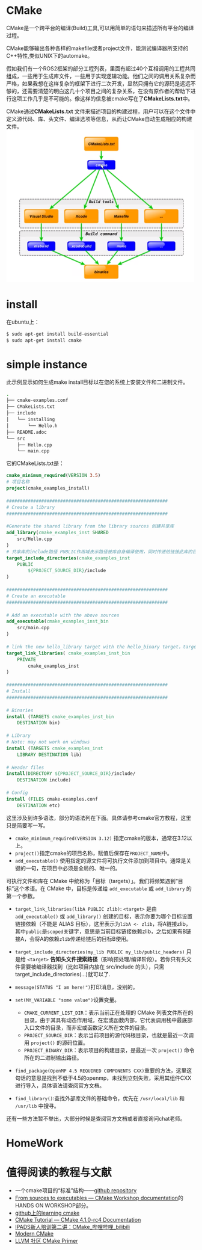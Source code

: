 # CMake

CMake是一个跨平台的编译(Build)工具,可以用简单的语句来描述所有平台的编译过程。

CMake能够输出各种各样的makefile或者project文件，能测试编译器所支持的C++特性,类似UNIX下的automake。

假如我们有一个ROS2框架的部分工程列表，里面有超过40个互相调用的工程共同组成，一些用于生成库文件，一些用于实现逻辑功能。他们之间的调用关系复杂而严格，如果我想在这样复杂的框架下进行二次开发，显然只拥有它的源码是远远不够的，还需要清楚的明白这几十个项目之间的复杂关系，在没有原作者的帮助下进行这项工作几乎是不可能的。像这样的信息被cmake写在了**CMakeLists.txt**中。

CMake通过**CMakeLists.txt** 文件来描述项目的构建过程，用户可以在这个文件中定义源代码、库、头文件、编译选项等信息，从而让CMake自动生成相应的构建文件。
![](images/Pasted%20image%2020250801133829.png)
# install
在ubuntu上：
```bash
$ sudo apt-get install build-essential
$ sudo apt-get install cmake
```
# simple instance
此示例显示如何生成make install目标以在您的系统上安装文件和二进制文件。

```bash
.
├── cmake-examples.conf
├── CMakeLists.txt
├── include
│   └── installing
│       └── Hello.h
├── README.adoc
└── src
    ├── Hello.cpp
    └── main.cpp
```
它的CMakeLists.txt是：
```cmake
cmake_minimum_required(VERSION 3.5)
# 项目名称
project(cmake_examples_install)

############################################################
# Create a library
############################################################

#Generate the shared library from the library sources 创建共享库
add_library(cmake_examples_inst SHARED
    src/Hello.cpp
)
# 共享库的include路径 PUBLIC作用域表示路径被库自身编译使用，同时传递给链接此库的目标，这里的target指的是add_library生成的共享库
target_include_directories(cmake_examples_inst
    PUBLIC 
        ${PROJECT_SOURCE_DIR}/include
)

############################################################
# Create an executable
############################################################

# Add an executable with the above sources
add_executable(cmake_examples_inst_bin
    src/main.cpp
)

# link the new hello_library target with the hello_binary target，target指的是上一句话的exec target
target_link_libraries( cmake_examples_inst_bin
    PRIVATE 
        cmake_examples_inst
)

############################################################
# Install
############################################################

# Binaries
install (TARGETS cmake_examples_inst_bin
    DESTINATION bin)

# Library
# Note: may not work on windows
install (TARGETS cmake_examples_inst
    LIBRARY DESTINATION lib)

# Header files
install(DIRECTORY ${PROJECT_SOURCE_DIR}/include/ 
    DESTINATION include)

# Config
install (FILES cmake-examples.conf
    DESTINATION etc)
```

这里涉及到许多语法，部分的语法列在下面。具体请参考cmake官方教程，这里只是简要写一写。

- `cmake_minimum_required(VERSION 3.12)` 指定cmake的版本，通常在3.12以上。
- `project()`指定cmake的项目名称，赋值后保存在`PROJECT_NAME`中。
- `add_executable()` 使用指定的源文件将可执行文件添加到项目中。通常是关键的一句，在项目中必须是全局的、唯一的。

可执行文件和库在 CMake 中统称为「目标（targets）」。我们将频繁遇到“目标”这个术语。在 CMake 中，目标是传递给 `add_executable` 或 `add_library` 的第一个参数。

- `target_link_libraries(libA PUBLIC zlib)`: `<target>` 是由 `add_executable()` 或 `add_library()` 创建的目标，表示你要为哪个目标设置链接依赖（不能是 ALIAS 目标），这里表示为`libA <- zlib`，将A链接zlib，其中`public`是`scoped`关键字，意思是当前目标链接依赖zlib，之后如果有B链接A，会将A的依赖`zlib`传递给链后的目标B使用。
- `target_include_directories(my_lib PUBLIC my_lib/public_headers)` 只是给 `<target>` **告知头文件搜索路径**（影响预处理/编译阶段）。若你只有头文件需要被编译器找到（比如项目内放在 src/include 的头），只需 target_include_directories(...)就可以了.



- `message(STATUS "I am here!")`打印消息，没别的。
- `set(MY_VARIABLE "some value")`设置变量。
	- `CMAKE_CURRENT_LIST_DIR`：表示当前正在处理的 CMake 列表文件所在的目录。由于其具有动态作用域，在宏或函数内部，它代表调用栈中最底部入口文件的目录，而非宏或函数定义所在文件的目录。
	- `PROJECT_SOURCE_DIR`：表示当前项目的源代码根目录，也就是最近一次调用 `project()` 的源码位置。
	- `PROJECT_BINARY_DIR`：表示项目的构建目录，是最近一次 `project()` 命令所在的二进制输出路径。
- `find_package(OpenMP 4.5 REQUIRED COMPONENTS CXX)`重要的方法，这里这句话的意思是找到不低于4.5的openmp，未找到立刻失败，采用其组件CXX进行导入，具体语法请查阅官方文档。
- `find_library()`:查找外部库文件的基础命令，优先在 `/usr/local/lib` 和 `/usr/lib` 中搜寻。

还有一些方法暂不举出，大部分时候是查阅官方文档或者直接询问chat老师。
# HomeWork

#  值得阅读的教程与文献
- 一个cmake项目的“标准”结构——[github repository](https://github.com/kigster/cmake-project-template)
- [From sources to executables — CMake Workshop documentation](https://coderefinery.github.io/cmake-workshop/hello-cmake/)的HANDS ON WORKSHOP部分。
- [github上的learning cmake](https://github.com/ttroy50/cmake-examples/blob/master)
- [CMake Tutorial — CMake 4.1.0-rc4 Documentation](https://cmake.org/cmake/help/latest/guide/tutorial/)
- [IPADS新人培训第二讲：CMake_哔哩哔哩_bilibili](https://www.bilibili.com/video/BV14h41187FZ?vd_source=7bd9495d31281f143b7b2db3418d2f17&spm_id_from=333.788.videopod.sections)
- [Modern CMake](https://cliutils.gitlab.io/modern-cmake/)
- [LLVM 社区 CMake Primer](https://llvm.org/docs/CMakePrimer.html#modules)
